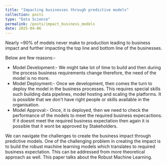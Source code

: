 ```yaml
---
title: "Impacting businesses through predictive models"
collection: posts
type: "Data Science"
permalink: /posts/impact_business_models
date: 2025-04-06
---
```

Nearly ~90% of models never make to production leading to business impact and further impacting the top line and bottom line of the businesses.

Below are few reasons:-       
- Model Development:- We might take lot of time to build and then during the process business requirements change therefore, the need of the model is no more.     
- Model Deployment:- Once we development, then comes the turn to deploy the model in the business processes. This requires special skills such building data pipelines, model hosting and scaling the platforms. It is possible that we don't have right people or skills available in the organisation.      
- Model Approval:- Once, it is deployed, then we need to check the performance of the models to meet the required business expecactions. If it doesnt meet the required business expectation then again it is possible that it wont be approved by Stakeholders.       

We can navigate the challenges to create the business impact through predictive models. One of the challenging problem in creating the impact is to build the robust machine learning models which translates to required business expectation. This can be addressed from more theoretical approach as well. This paper talks about the Robust Machine Learning.       
